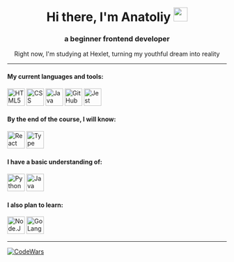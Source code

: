 <h1 align="center">Hi there, I'm Anatoliy
<img src="https://github.com/blackcater/blackcater/raw/main/images/Hi.gif" height="32"/></h1>
<h3 align="center">a beginner frontend developer</h3>
<p align="center">Right now, I'm studying at Hexlet, turning my youthful dream into reality</p>

---
<h4 align="left">My current languages and tools:</h4>
<div><img src="https://cdn.jsdelivr.net/gh/devicons/devicon/icons/html5/html5-original-wordmark.svg" height="40" alt="HTML5"/> <img src="https://cdn.jsdelivr.net/gh/devicons/devicon/icons/css3/css3-original-wordmark.svg" height="40" alt="CSS"/> <img src="https://cdn.jsdelivr.net/gh/devicons/devicon/icons/javascript/javascript-original.svg" height="40" alt="Java Script/> <img src="https://cdn.jsdelivr.net/gh/devicons/devicon/icons/git/git-original.svg" height="40" alt="GIT"/> <img src="https://cdn.jsdelivr.net/gh/devicons/devicon/icons/github/github-original-wordmark.svg" height="40" alt="GitHub"/> <img src="https://cdn.jsdelivr.net/gh/devicons/devicon/icons/jest/jest-plain.svg" height="40" alt="Jest"/></div>

<h4 align="left">By the end of the course, I will know:</h4>
<div><img src="https://cdn.jsdelivr.net/gh/devicons/devicon/icons/react/react-original-wordmark.svg" height="40" alt="React"/> <img src="https://cdn.jsdelivr.net/gh/devicons/devicon/icons/typescript/typescript-original.svg" height="40" alt="Type Script"/></div>

<h4 align="left">I have a basic understanding of:</h4>
<div><img src="https://cdn.jsdelivr.net/gh/devicons/devicon/icons/python/python-original-wordmark.svg" height="40" alt="Python"/> <img src="https://cdn.jsdelivr.net/gh/devicons/devicon/icons/java/java-original-wordmark.svg" height="40" alt="Java"/></div>

<h4 align="left" margin="">I also plan to learn:</h4>
<div><img src="https://cdn.jsdelivr.net/gh/devicons/devicon/icons/nodejs/nodejs-original-wordmark.svg" height="40" alt="Node.JS"/> <img src="https://cdn.jsdelivr.net/gh/devicons/devicon/icons/go/go-original-wordmark.svg" height="40" alt="GoLang"/></div>

---
[![CodeWars](https://www.codewars.com/users/Migg%20Rabbid/badges/small)](https://www.codewars.com/users/Migg%20Rabbid) 
